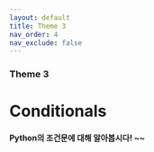 ```yaml
---
layout: default
title: Theme 3
nav_order: 4
nav_exclude: false
---
```

### Theme 3
# Conditionals
#### Python의 조건문에 대해 알아봅시다! ~~